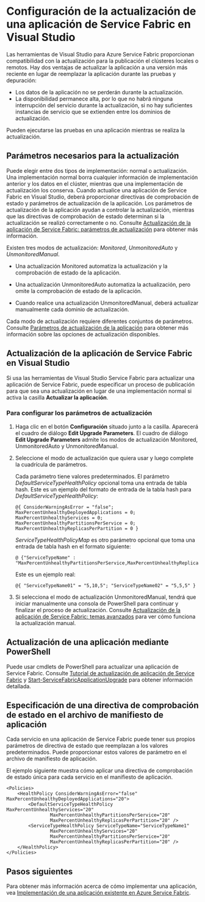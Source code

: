 <properties
   pageTitle="Configuración de la actualización de una aplicación de Service Fabric | Microsoft Azure"
   description="Obtenga información sobre cómo configurar los parámetros para la actualización de la aplicación de Service Fabric mediante Microsoft Visual Studio."
   services="service-fabric"
   documentationCenter="na"
   authors="cawaMS"
   manager="paulyuk"
   editor="tglee" />
<tags
   ms.service="service-fabric"
   ms.devlang="dotnet"
   ms.topic="article"
   ms.tgt_pltfrm="na"
   ms.workload="multiple"
   ms.date="01/12/2016"
   ms.author="cawaMS" />

# Configuración de la actualización de una aplicación de Service Fabric en Visual Studio

Las herramientas de Visual Studio para Azure Service Fabric proporcionan compatibilidad con la actualización para la publicación el clústeres locales o remotos. Hay dos ventajas de actualizar la aplicación a una versión más reciente en lugar de reemplazar la aplicación durante las pruebas y depuración:

- Los datos de la aplicación no se perderán durante la actualización.
- La disponibilidad permanece alta, por lo que no habrá ninguna interrupción del servicio durante la actualización, si no hay suficientes instancias de servicio que se extienden entre los dominios de actualización.

Pueden ejecutarse las pruebas en una aplicación mientras se realiza la actualización.

## Parámetros necesarios para la actualización

Puede elegir entre dos tipos de implementación: normal o actualización. Una implementación normal borra cualquier información de implementación anterior y los datos en el clúster, mientras que una implementación de actualización los conserva. Cuando actualice una aplicación de Service Fabric en Visual Studio, deberá proporcionar directivas de comprobación de estado y parámetros de actualización de la aplicación. Los parámetros de actualización de la aplicación ayudan a controlar la actualización, mientras que las directivas de comprobación de estado determinan si la actualización se realizó correctamente o no. Consulte [Actualización de la aplicación de Service Fabric: parámetros de actualización](service-fabric-application-upgrade-parameters.md) para obtener más información.

Existen tres modos de actualización: *Monitored*, *UnmonitoredAuto* y *UnmonitoredManual*.

  - Una actualización Monitored automatiza la actualización y la comprobación de estado de la aplicación.

  - Una actualización UnmonitoredAuto automatiza la actualización, pero omite la comprobación de estado de la aplicación.

  - Cuando realice una actualización UnmonitoredManual, deberá actualizar manualmente cada dominio de actualización.

Cada modo de actualización requiere diferentes conjuntos de parámetros. Consulte [Parámetros de actualización de la aplicación](service-fabric-application-upgrade-parameters.md) para obtener más información sobre las opciones de actualización disponibles.

## Actualización de la aplicación de Service Fabric en Visual Studio

Si usa las herramientas de Visual Studio Service Fabric para actualizar una aplicación de Service Fabric, puede especificar un proceso de publicación para que sea una actualización en lugar de una implementación normal si activa la casilla **Actualizar la aplicación**.

### Para configurar los parámetros de actualización

1. Haga clic en el botón **Configuración** situado junto a la casilla. Aparecerá el cuadro de diálogo **Edit Upgrade Parameters**. El cuadro de diálogo **Edit Upgrade Parameters** admite los modos de actualización Monitored, UnmonitoredAuto y UnmonitoredManual.

2. Seleccione el modo de actualización que quiera usar y luego complete la cuadrícula de parámetros.

    Cada parámetro tiene valores predeterminados. El parámetro *DefaultServiceTypeHealthPolicy* opcional toma una entrada de tabla hash. Este es un ejemplo del formato de entrada de la tabla hash para *DefaultServiceTypeHealthPolicy*:

	```
    @{ ConsiderWarningAsError = "false"; MaxPercentUnhealthyDeployedApplications = 0; MaxPercentUnhealthyServices = 0; MaxPercentUnhealthyPartitionsPerService = 0; MaxPercentUnhealthyReplicasPerPartition = 0 }
	```

    *ServiceTypeHealthPolicyMap* es otro parámetro opcional que toma una entrada de tabla hash en el formato siguiente:

	```    
	@ {"ServiceTypeName" : "MaxPercentUnhealthyPartitionsPerService,MaxPercentUnhealthyReplicasPerPartition,MaxPercentUnhealthyServices"}
	```

    Este es un ejemplo real:

    ```
	@{ "ServiceTypeName01" = "5,10,5"; "ServiceTypeName02" = "5,5,5" }
	```

3. Si selecciona el modo de actualización UnmonitoredManual, tendrá que iniciar manualmente una consola de PowerShell para continuar y finalizar el proceso de actualización. Consulte [Actualización de la aplicación de Service Fabric: temas avanzados](service-fabric-application-upgrade-advanced.md) para ver cómo funciona la actualización manual.

## Actualización de una aplicación mediante PowerShell

Puede usar cmdlets de PowerShell para actualizar una aplicación de Service Fabric. Consulte [Tutorial de actualización de aplicación de Service Fabric](service-fabric-application-upgrade-tutorial.md) y [Start-ServiceFabricApplicationUpgrade](https://msdn.microsoft.com/library/mt125975.aspx) para obtener información detallada.

## Especificación de una directiva de comprobación de estado en el archivo de manifiesto de aplicación

Cada servicio en una aplicación de Service Fabric puede tener sus propios parámetros de directiva de estado que reemplazan a los valores predeterminados. Puede proporcionar estos valores de parámetro en el archivo de manifiesto de aplicación.

El ejemplo siguiente muestra cómo aplicar una directiva de comprobación de estado única para cada servicio en el manifiesto de aplicación.

```
<Policies>
    <HealthPolicy ConsiderWarningAsError="false" MaxPercentUnhealthyDeployedApplications="20">
        <DefaultServiceTypeHealthPolicy MaxPercentUnhealthyServices="20"               
                MaxPercentUnhealthyPartitionsPerService="20"
                MaxPercentUnhealthyReplicasPerPartition="20" />
        <ServiceTypeHealthPolicy ServiceTypeName="ServiceTypeName1"
                MaxPercentUnhealthyServices="20"
                MaxPercentUnhealthyPartitionsPerService="20"
                MaxPercentUnhealthyReplicasPerPartition="20" />      
    </HealthPolicy>
</Policies>
```
## Pasos siguientes
Para obtener más información acerca de cómo implementar una aplicación, vea [Implementación de una aplicación existente en Azure Service Fabric](service-fabric-deploy-existing-app.md).

<!---HONumber=AcomDC_0114_2016-->